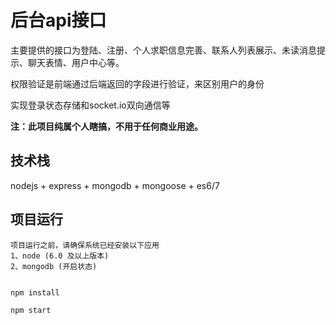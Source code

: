 # 后台api接口

主要提供的接口为登陆、注册、个人求职信息完善、联系人列表展示、未读消息提示、聊天表情、用户中心等。

权限验证是前端通过后端返回的字段进行验证，来区别用户的身份

实现登录状态存储和socket.io双向通信等

__注：此项目纯属个人瞎搞，不用于任何商业用途。__


## 技术栈

nodejs + express + mongodb + mongoose + es6/7 


## 项目运行

```
项目运行之前，请确保系统已经安装以下应用
1、node (6.0 及以上版本)
2、mongodb (开启状态)
```

```

npm install

npm start


```
